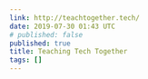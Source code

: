 ```yaml
---
link: http://teachtogether.tech/
date: 2019-07-30 01:43 UTC
# published: false
published: true
title: Teaching Tech Together
tags: []
---
```



